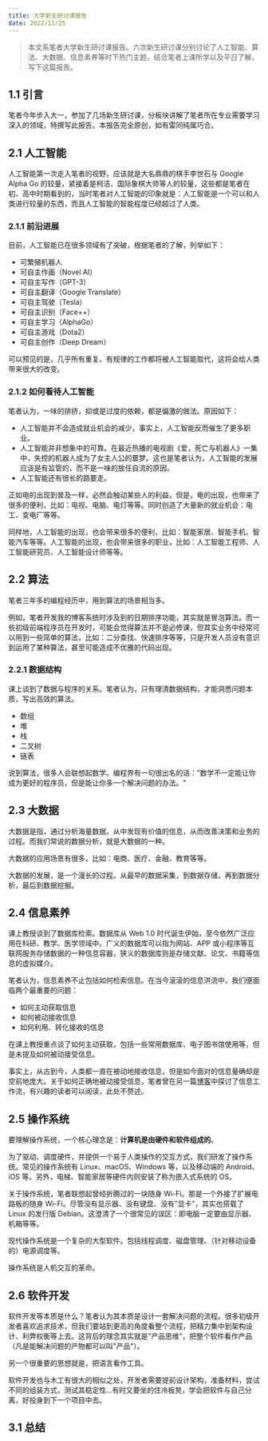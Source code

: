 ```yaml
---
title: 大学新生研讨课报告
date: 2022/11/25
---
```


> 本文系笔者大学新生研讨课报告。六次新生研讨课分别讨论了人工智能、算法、大数据、信息素养等时下热门主题，结合笔者上课所学以及平日了解，写下这篇报告。

## 1.1 引言

笔者今年步入大一，参加了几场新生研讨课，分板块讲解了笔者所在专业需要学习深入的领域，特撰写此报告。本报告完全原创，如有雷同纯属巧合。

## 2.1 人工智能

人工智能第一次走入笔者的视野，应该就是大名鼎鼎的棋手李世石与 Google Alpha Go 的较量，紧接着是柯洁、国际象棋大师等人的较量，这些都是笔者在初、高中时期看到的，当时笔者对人工智能的印象就是：人工智能是一个可以和人类进行较量的东西，而且人工智能的智能程度已经超过了人类。

### 2.1.1 前沿进展

目前，人工智能已在很多领域有了突破，根据笔者的了解，列举如下：

-   可繁殖机器人
-   可自主作画（Novel AI）
-   可自主写作（GPT-3）
-   可自主翻译（Google Translate）
-   可自主驾驶（Tesla）
-   可自主识别（Face++）
-   可自主学习（AlphaGo）
-   可自主游戏（Dota2）
-   可自主创作（Deep Dream）

可以预见的是，几乎所有重复、有规律的工作都将被人工智能取代，这将会给人类带来很大的改变。

### 2.1.2 如何看待人工智能

笔者认为，一味的排挤，抑或是过度的依赖，都是偏激的做法。原因如下：

-   人工智能并不会造成就业机会的减少，事实上，人工智能反而催生了更多职业。
-   人工智能并非想象中的可靠。在最近热播的电视剧《爱，死亡与机器人》一集中，失控的机器人成为了女主人公的噩梦。这也是笔者认为，人工智能的发展应该是有监管的，而不是一味的放任自流的原因。
-   人工智能还有很长的路要走。

正如电的出现到普及一样，必然会触动某些人的利益，但是，电的出现，也带来了很多的便利，比如：电视、电脑、电灯等等。同时创造了大量新的就业机会：电工、变电厂等等。

同样地，人工智能的出现，也会带来很多的便利，比如：智能家居、智能手机、智能汽车等等。人工智能的出现，也会带来很多的职业，比如：人工智能工程师、人工智能研究员、人工智能设计师等等。

## 2.2 算法

笔者三年多的编程经历中，用到算法的场景相当多。

例如，笔者开发我的博客系统时涉及到的日期排序功能，其实就是冒泡算法。而一些初级前端程序员在开发时，可能会觉得算法并不是必修课，但其实业务中经常可以用到一些简单的算法，比如：二分查找、快速排序等等，只是开发人员没有意识到运用了某种算法，甚至可能造成不优雅的代码出现。

### 2.2.1 数据结构

课上谈到了数据与程序的关系。笔者认为，只有理清数据结构，才能洞悉问题本质，写出高效的算法。

-   数组
-   堆
-   栈
-   二叉树
-   链表

说到算法，很多人会联想起数学。编程界有一句很出名的话：”数学不一定能让你成为更好的程序员，但是能让你多一个解决问题的办法。"

## 2.3 大数据

大数据是指，通过分析海量数据，从中发现有价值的信息，从而改善决策和业务的过程。而我们常说的数据分析，就是大数据的一种。

大数据的应用场景有很多，比如：电商、医疗、金融、教育等等。

大数据的发展，是一个漫长的过程。从最早的数据采集，到数据存储，再到数据分析，最后到数据挖掘。

## 2.4 信息素养

课上教授谈到了数据库检索。数据库从 Web 1.0 时代诞生伊始，至今依然广泛应用在科研、教学、医学领域中。广义的数据库可以指为网站、APP 或小程序等互联网服务存储数据的一种信息容器，狭义的数据库则是存储文献、论文、书籍等信息的虚拟媒介。

笔者认为，信息素养不止包括如何检索信息。在当今滚滚的信息洪流中，我们便面临两个最重要的问题：

-   如何主动获取信息
-   如何被动接收信息
-   如何利用、转化接收的信息

在课上教授重点谈了如何主动获取，包括一些常用数据库、电子图书馆使用等，但是未提及如何被动接受信息。

事实上，从古到今，人类都一直在被动地接收信息，但是如今面对的信息量确却是空前地庞大。关于如何正确地被动接受信息，笔者曾在另一篇[博客](https://rene.wang/p/My-Information-Flow.md)中探讨了信息工作流，有兴趣的读者可以阅读，此处不赘述。

## 2.5 操作系统

要理解操作系统，一个核心理念是：**计算机是由硬件和软件组成的**。

为了驱动、调度硬件，并提供一个易于人类操作的交互方式，我们研发了操作系统。常见的操作系统有 Linux、macOS、Windows 等，以及移动端的 Android、iOS 等。另外，电梯、智能家居等硬件内则安装了称为嵌入式系统的 OS。

关于操作系统，笔者联想起曾经折腾过的一块随身 Wi-Fi。那是一个外接了扩展电路板的随身 Wi-Fi。尽管没有显示器、没有键盘、没有"显卡"，其实也搭载了 Linux 的发行版 Debian。这澄清了一个很常见的误区：即电脑一定要由显示器、机箱等等。

现代操作系统是一个复杂的大型软件。包括线程调度、磁盘管理、（针对移动设备的）电源调度等。

操作系统是人机交互的革命。

## 2.6 软件开发

软件开发等本质是什么？笔者认为其本质是设计一套解决问题的流程。很多初级开发者喜欢追求技术，但我们要站到更高的角度看整个流程，把精力集中到架构设计、利弊权衡等上去。这背后的理念其实就是"产品思维"，把整个软件看作产品（凡是能解决问题的产物都可以叫"产品"）。

另一个很重要的思想就是，把语言看作工具。

软件开发也与木工有很大的相似之处，开发者需要提前设计架构，准备材料，尝试不同的组装方式，测试其稳定性...有时又要坐的住冷板凳，学会把软件与自己分离，好投身到下一个项目中去。

## 3.1 总结
